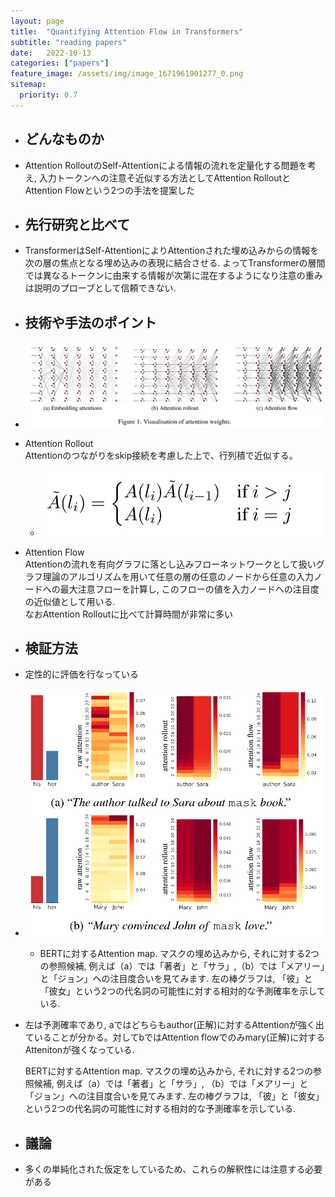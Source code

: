 ```yaml
---
layout: page
title:  "Quantifying Attention Flow in Transformers"
subtitle: "reading papers"
date:   2022-10-13
categories: ["papers"]
feature_image: /assets/img/image_1671961901277_0.png
sitemap:
  priority: 0.7
---
```


- ## どんなものか  
- Attention RolloutのSelf-Attentionによる情報の流れを定量化する問題を考え, 入力トークンへの注意そ近似する方法としてAttention RolloutとAttention Flowという2つの手法を提案した
<!--more-->
- ## 先行研究と比べて  
- TransformerはSelf-AttentionによりAttentionされた埋め込みからの情報を次の層の焦点となる埋め込みの表現に結合させる. よってTransformerの層間では異なるトークンに由来する情報が次第に混在するようになり注意の重みは説明のプローブとして信頼できない.  
- ## 技術や手法のポイント  
- ![image.png](/assets/img/image_1671961901277_0.png)  
- Attention Rollout   
  Attentionのつながりをskip接続を考慮した上で、行列積で近似する。  
	- ![image.png](/assets/img/image_1671961979496_0.png)  
- Attention Flow  
  Attentionの流れを有向グラフに落とし込みフローネットワークとして扱いグラフ理論のアルゴリズムを用いて任意の層の任意のノードから任意の入力ノードへの最大注意フローを計算し, このフローの値を入力ノードへの注目度の近似値として用いる.  
  なおAttention Rolloutに比べて計算時間が非常に多い  
- ## 検証方法  
- 定性的に評価を行なっている  
- ![image.png](/assets/img/image_1671962071547_0.png)  
	- BERTに対するAttention map. マスクの埋め込みから, それに対する2つの参照候補, 例えば（a）では「著者」と「サラ」,（b）では「メアリー」と「ジョン」への注目度合いを見てみます. 左の棒グラフは, 「彼」と「彼女」という2つの代名詞の可能性に対する相対的な予測確率を示している.   
- 左は予測確率であり, aではどちらもauthor(正解)に対するAttentionが強く出ていることが分かる。対してbではAttention flowでのみmary(正解)に対するAttenitonが強くなっている.  
    
  BERTに対するAttention map. マスクの埋め込みから, それに対する2つの参照候補, 例えば（a）では「著者」と「サラ」, （b）では「メアリー」と「ジョン」への注目度合いを見てみます. 左の棒グラフは, 「彼」と「彼女」という2つの代名詞の可能性に対する相対的な予測確率を示している.   
- ## 議論  
- 多くの単純化された仮定をしているため、これらの解釈性には注意する必要がある